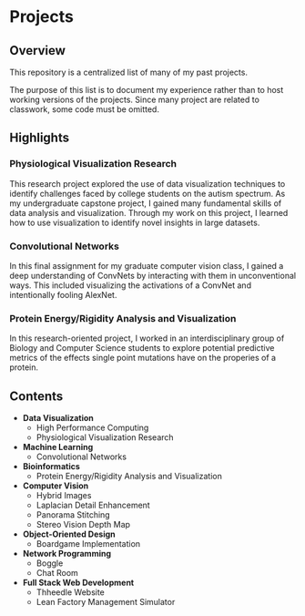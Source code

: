 # Projects

## Overview
This repository is a centralized list of many of my past projects. 

The purpose of this list is to document my experience rather than to host working versions of the projects. Since many project are related to classwork, some code must be omitted.

## Highlights
### Physiological Visualization Research
This research project explored the use of data visualization techniques to identify challenges faced by college students on the autism spectrum. As my undergraduate capstone project, I gained many fundamental skills of data analysis and visualization. Through my work on this project, I learned how to use visualization to identify novel insights in large datasets.
### Convolutional Networks
In this final assignment for my graduate computer vision class, I gained a deep understanding of ConvNets by interacting with them in unconventional ways. This included visualizing the activations of a ConvNet and intentionally fooling AlexNet.
### Protein Energy/Rigidity Analysis and Visualization
In this research-oriented project, I worked in an interdisciplinary group of Biology and Computer Science students to explore potential predictive metrics of the effects single point mutations have on the properies of a protein.

## Contents

- **Data Visualization**
  - High Performance Computing
  - Physiological Visualization Research
- **Machine Learning**
  - Convolutional Networks
- **Bioinformatics**
  - Protein Energy/Rigidity Analysis and Visualization
- **Computer Vision**
  - Hybrid Images
  - Laplacian Detail Enhancement
  - Panorama Stitching
  - Stereo Vision Depth Map
- **Object-Oriented Design**
  - Boardgame Implementation
- **Network Programming**
  - Boggle
  - Chat Room
- **Full Stack Web Development**
  - Thheedle Website
  - Lean Factory Management Simulator

  
